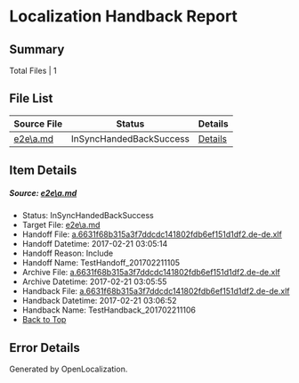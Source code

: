 # <a name='report-top'></a> Localization Handback Report

## Summary
 Total Files | 1

## File List
 Source File | Status | Details 
 ----------- | ------ | ------- 
 [e2e\a.md](https://github.com/OpenLocalizationTestOrg/ol-test4/blob/93bbe1061c155dba767af6dbaf737db80d9688fb/e2e/a.md) | InSyncHandedBackSuccess | [Details](#498f14626f9e0198d3e553e150c9d5d79f7570ed1)

## Item Details
##### <a name='498f14626f9e0198d3e553e150c9d5d79f7570ed1'></a> Source: [e2e\a.md](https://github.com/OpenLocalizationTestOrg/ol-test4/blob/93bbe1061c155dba767af6dbaf737db80d9688fb/e2e/a.md)
* Status: InSyncHandedBackSuccess
* Target File: [e2e\a.md](https://github.com/OpenLocalizationTestOrg/ol-test4-dede/blob/a1cf13a0461ed7d24165801f19f976c8734553c9/e2e/a.md)
* Handoff File: [a.6631f68b315a3f7ddcdc141802fdb6ef151d1df2.de-de.xlf](https://github.com/OpenLocalizationTestOrg/ol-test4-handoff/blob/3071ec8eca189f4410d71b8828711dcc7fdc3a92/ol-handoff/OpenLocalizationTestOrg/ol-test4-dede/xinjiang/ht/a.6631f68b315a3f7ddcdc141802fdb6ef151d1df2.de-de.xlf)
* Handoff Datetime: 2017-02-21 03:05:14
* Handoff Reason: Include
* Handoff Name: TestHandoff_201702211105
* Archive File: [a.6631f68b315a3f7ddcdc141802fdb6ef151d1df2.de-de.xlf](https://github.com/OpenLocalizationTestOrg/ol-test4-handoff/blob/a8fb969371a52be25b4f90b1f09a59c5d135999d/ol-archive/OpenLocalizationTestOrg/ol-test4-dede/xinjiang/ht/a.6631f68b315a3f7ddcdc141802fdb6ef151d1df2.de-de.xlf)
* Archive Datetime: 2017-02-21 03:05:55
* Handback File: [a.6631f68b315a3f7ddcdc141802fdb6ef151d1df2.de-de.xlf](https://github.com/OpenLocalizationTestOrg/ol-test4-handback/blob/054727b561acd3f34633ccc223b17c80e3299fe4/ol-handback/OpenLocalizationTestOrg/ol-test4-dede/xinjiang/ht/a.6631f68b315a3f7ddcdc141802fdb6ef151d1df2.de-de.xlf)
* Handback Datetime: 2017-02-21 03:06:52
* Handback Name: TestHandback_201702211106
* [Back to Top](#report-top)


## Error Details

Generated by OpenLocalization.
